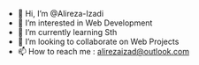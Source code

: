 - 👋 Hi, I’m @Alireza-Izadi
- 👀 I’m interested in Web Development
- 🌱 I’m currently learning Sth
- 💞️ I’m looking to collaborate on Web Projects
- 📫 How to reach me : alirezaizad@outlook.com

